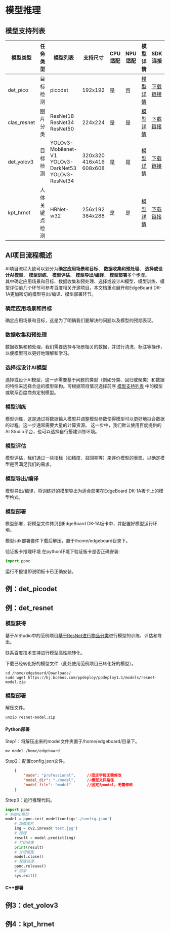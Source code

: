 # 模型推理

## 模型支持列表

<table>
    <thead>
        <tr>
            <th>模型类型</th>
            <th>任务类型</th>
            <th>模型列表</th>
            <th>支持尺寸</th>
            <th>CPU适配</th>
            <th>NPU适配</th>
            <th>模型详情</th>
            <th>SDK连接</th>
        </tr>
    </thead>
    <tbody>    
        <tr>
            <td>det_pico</td>
            <td>目标检测</td>
            <td>picodet</td>
            <td>192x192</td>
            <td>是</td>
            <td>否</td>
            <td><a href="https://github.com/PaddlePaddle/PaddleDetection/tree/release/2.4/configs/picodet">模型详情</a></td>
            <td><a href="https://bj.bcebos.com/ppdeploy/ppdeploy1.0/PPDeploy1.0_picodet_PaddleDetection2.4_paddle2.2.2_Ver1.0.0.zip">下载链接</a></td>
        </tr>
        <tr>
            <td>clas_resnet</td>
            <td>图片分类</td>
            <td>ResNet18<br>ResNet34<br>ResNet50</td>
            <td>224x224</td>
            <td>是</td>
            <td>是</td>
            <td><a href="https://github.com/PaddlePaddle/PaddleClas/blob/release/2.5/docs/zh_CN/models/ImageNet1k/model_list.md#resnet-%E7%B3%BB%E5%88%97-1">模型详情</a></td>
            <td><a href="https://bj.bcebos.com/ppdeploy/ppdeploy1.0/PPDeploy1.0_resnet_PaddleClas2.5_Paddle2.2.2_Ver1.0.0.zip">下载链接</a></td>
        </tr>
        <tr>
            <td>det_yolov3</td>
            <td>目标检测</td>
            <td>YOLOv3-Mobilenet-V1<br>YOLOv3-DarkNet53<br>YOLOv3-ResNet34</td>
            <td>320x320<br>416x416<br>608x608</td>
            <td>是</td>
            <td>是</td>
            <td><a href="https://github.com/PaddlePaddle/PaddleDetection/tree/release/2.6/configs/yolov3#yolov3">模型详情</a></td>
            <td><a href="https://bj.bcebos.com/ppdeploy/ppdeploy1.0/PPDeploy1.0_yolov3_PaddleDetection2.6_Paddle2.2.2_Ver1.0.0.zip">下载链接</a></td>
        </tr>
        <tr>
            <td>kpt_hrnet</td>
            <td>人体关键点检测</td>
            <td>HRNet-w32</td>
            <td>256x192<br>384x288</td>
            <td>是</td>
            <td>是</td>
            <td><a href="https://github.com/PaddlePaddle/PaddleDetection/tree/release/2.6/configs/keypoint#%E6%A8%A1%E5%9E%8B%E5%BA%93">模型详情</a></td>
            <td><a href="https://bj.bcebos.com/ppdeploy/ppdeploy1.0/PPDeploy1.0_PoseDeploy_PaddleDetection2.6_Paddle2.2.2_Ver1.0.0.zip">下载链接</a></td>
        </tr>
    </tbody>    
</table>

## AI项目流程概述

AI项目流程大致可以划分为**确定应用场景和目标**、
**数据收集和预处理**、
**选择或设计AI模型**、
**模型训练**、
**模型评估**、
**模型导出/编译**、
**模型部署**多个步骤。<br>
其中确定应用场景和目标、数据收集和预处理、选择或设计AI模型、模型训练、模型评估前几个环节可参考百度相关开源项目，本文档重点展开和EdgeBoard DK-1A更加密切的模型导出/编译、模型部署环节。

### 确定应用场景和目标

确定应用场景和目标，这是为了明确我们要解决的问题以及模型的预期表现。

### 数据收集和预处理

数据收集和预处理，我们需要选择与场景相关的数据，并进行清洗、标注等操作，以便模型可以更好地理解和学习。

### 选择或设计AI模型

选择或设计AI模型，这一步需要基于问题的类型（例如分类、回归或聚类）和数据的特性来选择合适的模型架构。可根据项目情况选择前序 [模型支持列表](#模型支持列表) 中的模型或联系百度商务定制模型。

### 模型训练

模型训练，这是通过将数据输入模型并调整模型参数使得模型可以更好地拟合数据的过程。这一步通常需要大量的计算资源。
这一步中，我们默认使用百度提供的AI Studio平台，也可以选择自行搭建训练环境。

### 模型评估

模型评估，我们通过一些指标（如精度、召回率等）来评价模型的表现，以确定模型是否满足我们的需求。

### 模型导出/编译

模型导出/编译，将训练好的模型导出为适合部署在EdgeBoard DK-1A板卡上的模型格式。

### 模型部署

模型部署，将模型文件拷贝到EdgeBoard DK-1A板卡中，并配置好模型运行环境。

模型sdk部署套件下载后解压，置于/home/edgeboard目录下。

验证板卡推理环境
在python环境下验证板卡是否正确安装:
``` python
import ppnc
```
运行不报错即说明板卡已正确安装。

## 例：det_picodet

## 例：det_resnet

### 模型获得

基于AIStudio中的范例项目[基于ResNet进行物品分类](https://aistudio.baidu.com/projectdetail/7153172?contributionType=1&sUid=1318783&shared=1&ts=1701053232435)进行模型的训练、评估和导出。

联系百度技术支持进行模型高性能转化。

下载已经转化好的模型文件（此处使用范例项目已转化好的模型）。

```shell
cd /home/edgeboard/Downloads/
sudo wget https://bj.bcebos.com/ppdeploy/ppdeploy1.1/models/resnet-model.zip
```

### 模型部署

解压文件。

```shell
unzip resnet-model.zip
```

#### Python部署

Step1：将解压出来的model文件夹置于/home/edgeboard/目录下。

```shell
mv model /home/edgeboard
```

Step2：配置config.json文件。

```json
    {
        "mode": "professional",     //固定字段无需修改
        "model_dir": "./model",     //模型文件路径 
        "model_file": "model"       //固定为model，无需修改
    }
```

Sttep3：运行推理代码。

```python
import ppnc
# 初始化模型
model = ppnc.init_model(config='./config.json')
    # 加载图片
    img = cv2.imread('test.jpg')
    # 推理
    result = model.predict(img)
    # 打印结果
    print(result)
    # 关闭模型
    model.close()
    # 释放资源
    ppnc.release()
    # 结束
    sys.exit()
```

#### C++部署

## 例3：det_yolov3

## 例4：kpt_hrnet
